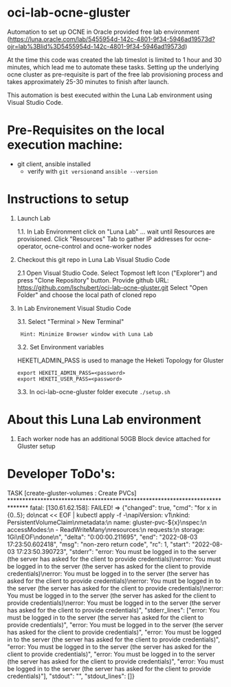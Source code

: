 # oci-lab-ocne-gluster
Automation to set up OCNE in Oracle provided free lab environment (https://luna.oracle.com/lab/5455954d-142c-4801-9f34-5946ad19573d?ojr=lab%3Blid%3D5455954d-142c-4801-9f34-5946ad19573d)

At the time this code was created the lab timeslot is limited to 1 hour and 30 minutes, which lead me to automate these tasks.
Setting up the underlying ocne cluster as pre-requisite is part of the free lab provisioning process and takes approximately 25-30 minutes to finish after launch.

This automation is best executed within the Luna Lab environment using Visual Studio Code.

# Pre-Requisites on the local execution machine:
- git client, ansible installed
    - verify with ```git version```and ```ansible --version```

# Instructions to setup

1. Launch Lab

    1.1. In Lab Environment click on "Luna Lab" ... wait until Resources are provisioned. Click "Resources" Tab to gather IP addresses for ocne-operator, ocne-control and ocne-worker nodes

2. Checkout this git repo in Luna Lab Visual Studio Code

    2.1 Open Visual Studio Code. Select Topmost left Icon ("Explorer") and press "Clone Repository" button.
    Provide github URL: https://github.com/lschubert/oci-lab-ocne-gluster.git
    Select "Open Folder" and choose the local path of cloned repo

3. In Lab Environement Visual Studio Code

    3.1. Select "Terminal > New Terminal"
    
        Hint: Minimize Browser window with Luna Lab
    
    3.2. Set Environment variables

    HEKETI_ADMIN_PASS is used to manage the Heketi Topology for Gluster
    ```
    export HEKETI_ADMIN_PASS=<password>
    export HEKETI_USER_PASS=<password>
    ```

    3.3. In oci-lab-ocne-gluster folder execute ```./setup.sh```

# About this Luna Lab environment

1. Each worker node has an additional 50GB Block device attached for Gluster setup

# Developer ToDo's:
TASK [create-gluster-volumes : Create PVCs] ******************************************************************************
fatal: [130.61.62.158]: FAILED! => {"changed": true, "cmd": "for x in {0..5}; do\ncat << EOF | kubectl apply -f -\napiVersion: v1\nkind: PersistentVolumeClaim\nmetadata:\n  name: gluster-pvc-${x}\nspec:\n  accessModes:\n  - ReadWriteMany\nresources:\n  requests:\n    storage: 1Gi\nEOF\ndone\n", "delta": "0:00:00.211695", "end": "2022-08-03 17:23:50.602418", "msg": "non-zero return code", "rc": 1, "start": "2022-08-03 17:23:50.390723", "stderr": "error: You must be logged in to the server (the server has asked for the client to provide credentials)\nerror: You must be logged in to the server (the server has asked for the client to provide credentials)\nerror: You must be logged in to the server (the server has asked for the client to provide credentials)\nerror: You must be logged in to the server (the server has asked for the client to provide credentials)\nerror: You must be logged in to the server (the server has asked for the client to provide credentials)\nerror: You must be logged in to the server (the server has asked for the client to provide credentials)", "stderr_lines": ["error: You must be logged in to the server (the server has asked for the client to provide credentials)", "error: You must be logged in to the server (the server has asked for the client to provide credentials)", "error: You must be logged in to the server (the server has asked for the client to provide credentials)", "error: You must be logged in to the server (the server has asked for the client to provide credentials)", "error: You must be logged in to the server (the server has asked for the client to provide credentials)", "error: You must be logged in to the server (the server has asked for the client to provide credentials)"], "stdout": "", "stdout_lines": []}
